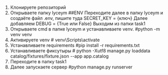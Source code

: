 1. Клонируете репозиторий
2. Открываете папку lyceym
##ENV
Переходите далее в папку lyceym и создаёте файл .env, пишите туда SECRET_KEY = {ключ}
Далее добавляем DEBUG = {True или False}
Выходим из папки task1
3. Открываете cmd в папке lyceym и устанавливаете venv. #python -m venv venv
4. Активируете venv # venv\Scripts\activate
5. Устанавливаете requirements #pip install -r requirements.txt
6. Устанавливаете фиксутыры # python -Xutf8 manage.py loaddata catalog/fixtures/fixture.json --app app.catalog
6. Переходите в папку task1
7. Далее запускаете сервер #python manage.py runserver
